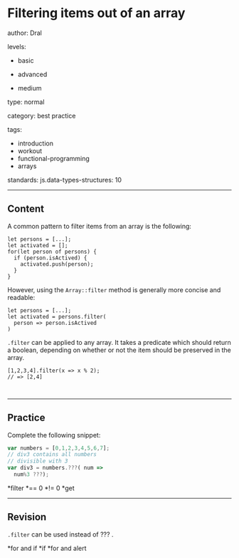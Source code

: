# Filtering items out of an array
author: Dral

levels:

  - basic

  - advanced

  - medium

type: normal

category: best practice

tags:
  - introduction
  - workout
  - functional-programming
  - arrays

standards:
  js.data-types-structures: 10


---
## Content

A common pattern to filter items from an array is the following:

```
let persons = [...];
let activated = [];
for(let person of persons) {
  if (person.isActived) {
    activated.push(person);
  }
}
```
However, using the `Array::filter` method is generally more concise and readable:

```
let persons = [...];
let activated = persons.filter(
  person => person.isActived
)
```

`.filter` can be applied to any array. It takes a predicate which should return a boolean, depending on whether or not the item should be preserved in the array.

```
[1,2,3,4].filter(x => x % 2);
// => [2,4]



```

---
## Practice

Complete the following snippet:
```javascript
var numbers = [0,1,2,3,4,5,6,7];
// div3 contains all numbers
// divisible with 3
var div3 = numbers.???( num =>
  num%3 ???);
```
*filter
*== 0
*!= 0
*get

---
## Revision

`.filter`  can be used instead of ??? .

*for and if
*if
*for and alert

